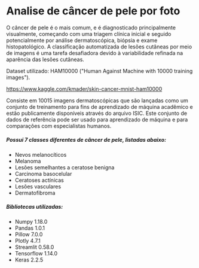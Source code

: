 # Analise de câncer de pele por foto
 
O câncer de pele é o mais comum, e é diagnosticado principalmente visualmente, começando com uma triagem clínica inicial e seguido potencialmente por análise dermatoscópica, biópsia e exame histopatológico. A classificação automatizada de lesões cutâneas por meio de imagens é uma tarefa desafiadora devido à variabilidade refinada na aparência das lesões cutâneas.

Dataset utilizado: HAM10000 ("Human Against Machine with 10000 training images"). 

https://www.kaggle.com/kmader/skin-cancer-mnist-ham10000

Consiste em 10015 imagens dermatoscópicas que são lançadas como um conjunto de treinamento para fins de aprendizado de máquina acadêmico e estão publicamente disponíveis através do arquivo ISIC. Este conjunto de dados de referência pode ser usado para aprendizado de máquina e para comparações com especialistas humanos.

##### Possui 7 classes diferentes de câncer de pele, listadas abaixo:

* Nevos melanocíticos
* Melanoma
* Lesões semelhantes a ceratose benigna
* Carcinoma basocelular
* Ceratoses actínicas
* Lesões vasculares
* Dermatofibroma


##### Bibliotecas utilizadas:

* Numpy 1.18.0
* Pandas 1.0.1
* Pillow 7.0.0
* Plotly 4.7.1
* Streamlit 0.58.0
* Tensorflow 1.14.0
* Keras 2.2.5 

